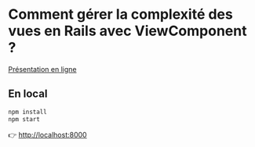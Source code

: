 # Comment gérer la complexité des vues en Rails avec ViewComponent ?

[Présentation en ligne](https://kuartz-org.github.io/view_component_conf)

## En local

```bash
npm install
npm start
```
👉 [http://localhost:8000](http://localhost:8000)
